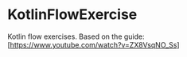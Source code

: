 # KotlinFlowExercise
Kotlin flow exercises. Based on the guide: [https://www.youtube.com/watch?v=ZX8VsqNO_Ss]
